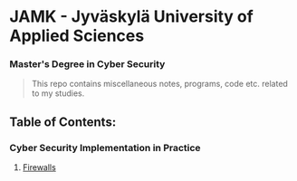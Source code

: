 # JAMK - Jyväskylä University of Applied Sciences
### Master's Degree in Cyber Security

> This repo contains miscellaneous notes, programs, code etc. related to my studies.

## Table of Contents:
### Cyber Security Implementation in Practice
1. [Firewalls](Implementation/Firewall)
